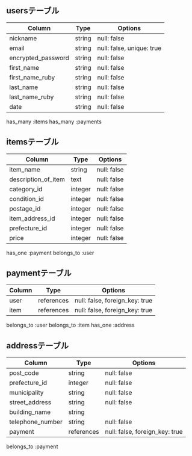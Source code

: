 ## usersテーブル

| Column             | Type       | Options                   |
| ------------------ | ---------- | ------------------------- |
| nickname           | string     | null: false               |
| email              | string     | null: false, unique: true |
| encrypted_password | string     | null: false               |
| first_name         | string     | null: false               |
| first_name_ruby    | string     | null: false               |
| last_name          | string     | null: false               |
| last_name_ruby     | string     | null: false               |
| date               | string     | null: false               |

  has_many :items
  has_many :payments

## itemsテーブル
| Column              | Type       | Options     |
| ------------------- | ---------- | ----------- |
| item_name           | string     | null: false |
| description_of_item | text       | null: false |
| category_id         | integer    | null: false |
| condition_id        | integer    | null: false |
| postage_id          | integer    | null: false |
| item_address_id     | integer    | null: false |
| prefecture_id       | integer    | null: false |
| price               | integer    | null: false |

  has_one :payment
  belongs_to :user

## paymentテーブル
| Column | Type       | Options                       |
| ------ | ---------- | ----------------------------- |
| user   | references |null: false, foreign_key: true |
| item   | references |null: false, foreign_key: true |

  belongs_to :user
  belongs_to :item
  has_one :address

## addressテーブル
| Column           | Type       | Options                       |
| ---------------- | ---------- | ----------------------------- |
| post_code        | string     | null: false                   |
| prefecture_id    | integer    | null: false                   |
| municipality     | string     | null: false                   |
| street_address   | string     | null: false                   |
| building_name    | string     |                               |
| telephone_number | string     | null: false                   |
| payment          | references |null: false, foreign_key: true |

  belongs_to :payment


